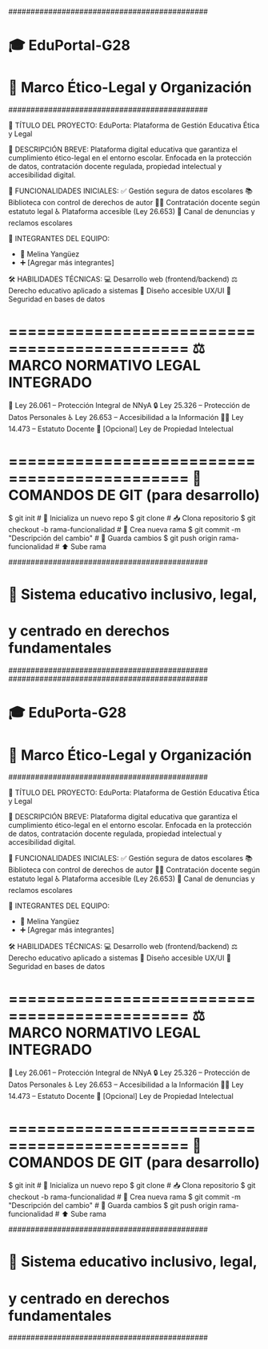 #############################################
#             🎓 EduPortal-G28              #
#   🧭 Marco Ético-Legal y Organización     #
#############################################

📌 TÍTULO DEL PROYECTO:
EduPorta: Plataforma de Gestión Educativa Ética y Legal

📝 DESCRIPCIÓN BREVE:
Plataforma digital educativa que garantiza el cumplimiento ético-legal en el entorno escolar.
Enfocada en la protección de datos, contratación docente regulada, propiedad intelectual y accesibilidad digital.

🚀 FUNCIONALIDADES INICIALES:
✅ Gestión segura de datos escolares
📚 Biblioteca con control de derechos de autor
👩‍🏫 Contratación docente según estatuto legal
♿ Plataforma accesible (Ley 26.653)
📣 Canal de denuncias y reclamos escolares

👥 INTEGRANTES DEL EQUIPO:
- 👩 Melina Yangüez
- ➕ [Agregar más integrantes]

🛠️ HABILIDADES TÉCNICAS:
💻 Desarrollo web (frontend/backend)
⚖️ Derecho educativo aplicado a sistemas
🎨 Diseño accesible UX/UI
🔐 Seguridad en bases de datos

=============================================
⚖️  MARCO NORMATIVO LEGAL INTEGRADO
=============================================

📜 Ley 26.061 – Protección Integral de NNyA
🔒 Ley 25.326 – Protección de Datos Personales
♿ Ley 26.653 – Accesibilidad a la Información
👩‍🏫 Ley 14.473 – Estatuto Docente
🧠 [Opcional] Ley de Propiedad Intelectual

=============================================
🧪 COMANDOS DE GIT (para desarrollo)
=============================================

$ git init                             # 🚀 Inicializa un nuevo repo
$ git clone <repositorio>             # 📥 Clona repositorio
$ git checkout -b rama-funcionalidad  # 🌱 Crea nueva rama
$ git commit -m "Descripción del cambio"  # 💾 Guarda cambios
$ git push origin rama-funcionalidad  # ⬆️ Sube rama

#############################################
#   🧠 Sistema educativo inclusivo, legal,  #
#   y centrado en derechos fundamentales    #
#############################################
#############################################
#             🎓 EduPorta-G28              #
#   🧭 Marco Ético-Legal y Organización     #
#############################################

📌 TÍTULO DEL PROYECTO:
EduPorta: Plataforma de Gestión Educativa Ética y Legal

📝 DESCRIPCIÓN BREVE:
Plataforma digital educativa que garantiza el cumplimiento ético-legal en el entorno escolar.
Enfocada en la protección de datos, contratación docente regulada, propiedad intelectual y accesibilidad digital.

🚀 FUNCIONALIDADES INICIALES:
✅ Gestión segura de datos escolares
📚 Biblioteca con control de derechos de autor
👩‍🏫 Contratación docente según estatuto legal
♿ Plataforma accesible (Ley 26.653)
📣 Canal de denuncias y reclamos escolares

👥 INTEGRANTES DEL EQUIPO:
- 👩 Melina Yangüez
- ➕ [Agregar más integrantes]

🛠️ HABILIDADES TÉCNICAS:
💻 Desarrollo web (frontend/backend)
⚖️ Derecho educativo aplicado a sistemas
🎨 Diseño accesible UX/UI
🔐 Seguridad en bases de datos

=============================================
⚖️  MARCO NORMATIVO LEGAL INTEGRADO
=============================================

📜 Ley 26.061 – Protección Integral de NNyA
🔒 Ley 25.326 – Protección de Datos Personales
♿ Ley 26.653 – Accesibilidad a la Información
👩‍🏫 Ley 14.473 – Estatuto Docente
🧠 [Opcional] Ley de Propiedad Intelectual

=============================================
🧪 COMANDOS DE GIT (para desarrollo)
=============================================

$ git init                             # 🚀 Inicializa un nuevo repo
$ git clone <repositorio>             # 📥 Clona repositorio
$ git checkout -b rama-funcionalidad  # 🌱 Crea nueva rama
$ git commit -m "Descripción del cambio"  # 💾 Guarda cambios
$ git push origin rama-funcionalidad  # ⬆️ Sube rama

#############################################
#   🧠 Sistema educativo inclusivo, legal,  #
#   y centrado en derechos fundamentales    #
#############################################
